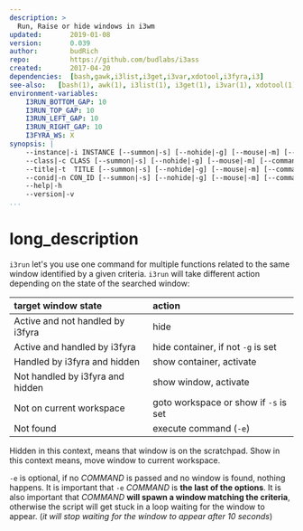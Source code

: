 ```yaml
---
description: >
  Run, Raise or hide windows in i3wm
updated:       2019-01-08
version:       0.039
author:        budRich
repo:          https://github.com/budlabs/i3ass
created:       2017-04-20
dependencies:  [bash,gawk,i3list,i3get,i3var,xdotool,i3fyra,i3]
see-also:   [bash(1), awk(1), i3list(1), i3get(1), i3var(1), xdotool(1), i3fyra(1)]
environment-variables:
    I3RUN_BOTTOM_GAP: 10
    I3RUN_TOP_GAP: 10
    I3RUN_LEFT_GAP: 10
    I3RUN_RIGHT_GAP: 10
    I3FYRA_WS: X
synopsis: |
    --instance|-i INSTANCE [--summon|-s] [--nohide|-g] [--mouse|-m] [--command|-e COMMAND] [--rename|-x OLD_NAME]
    --class|-c CLASS [--summon|-s] [--nohide|-g] [--mouse|-m] [--command|-e COMMAND] [--rename|-x OLD_NAME]
    --title|-t  TITLE [--summon|-s] [--nohide|-g] [--mouse|-m] [--command|-e COMMAND] [--rename|-x OLD_NAME]
    --conid|-n CON_ID [--summon|-s] [--nohide|-g] [--mouse|-m] [--command|-e COMMAND] [--rename|-x OLD_NAME]
    --help|-h
    --version|-v
...
```



# long_description

`i3run` let's you use one command for multiple functions related to the same window identified by a given criteria. 
`i3run` will take different action depending on the state of the searched window:  

| **target window state**          | **action**
|:---------------------------------|:------------
| Active and not handled by i3fyra | hide
| Active and handled by i3fyra     | hide container, if not `-g` is set
| Handled by i3fyra and hidden     | show container, activate
| Not handled by i3fyra and hidden | show window, activate
| Not on current workspace         | goto workspace or show if `-s` is set
| Not found                        | execute command (`-e`)


Hidden in this context, 
means that window is on the scratchpad.
Show in this context means, 
move window to current workspace.  


`-e` is optional, if no *COMMAND* is passed and no window is found, 
nothing happens. 
It is important that `-e` *COMMAND* is **the last of the options**. 
It is also important that *COMMAND* **will spawn a window matching the criteria**, 
otherwise the script will get stuck in a loop waiting for the window to appear.
(*it will stop waiting for the window to appear after 10 seconds*)

